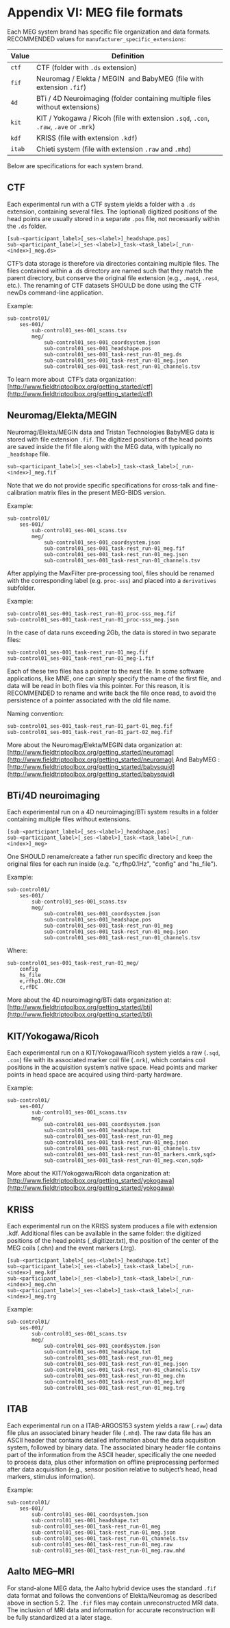 # Appendix VI: MEG file formats

Each MEG system brand has specific file organization and data formats.
RECOMMENDED values for `manufacturer_specific_extensions`:

| Value  | Definition                                                                            |
| ------ | ------------------------------------------------------------------------------------- |
| `ctf`  | CTF (folder with `.ds` extension)                                                     |
| `fif`  | Neuromag / Elekta / MEGIN  and BabyMEG (file with extension `.fif`)                   |
| `4d`   | BTi / 4D Neuroimaging (folder containing multiple files without extensions)           |
| `kit`  | KIT / Yokogawa / Ricoh (file with extension `.sqd`, `.con`, `.raw`, `.ave` or `.mrk`) |
| `kdf`  | KRISS (file with extension `.kdf`)                                                    |
| `itab` | Chieti system (file with extension `.raw` and `.mhd`)                                 |

Below are specifications for each system brand.

## CTF

Each experimental run with a CTF system yields a folder with a `.ds` extension,
containing several files. The (optional) digitized positions of the head points
are usually stored in a separate `.pos` file, not necessarily within the `.ds`
folder.

```Text
[sub-<participant_label>[_ses-<label>]_headshape.pos]
sub-<participant_label>[_ses-<label>]_task-<task_label>[_run-<index>]_meg.ds>
```

CTF’s data storage is therefore via directories containing multiple files. The
files contained within a .ds directory are named such that they match the parent
directory, but conserve the original file extension (e.g., `.meg4`, `.res4`,
etc.). The renaming of CTF datasets SHOULD be done using the CTF newDs
command-line application.

Example:

```Text
sub-control01/
    ses-001/
        sub-control01_ses-001_scans.tsv
        meg/
            sub-control01_ses-001_coordsystem.json
            sub-control01_ses-001_headshape.pos
            sub-control01_ses-001_task-rest_run-01_meg.ds
            sub-control01_ses-001_task-rest_run-01_meg.json
            sub-control01_ses-001_task-rest_run-01_channels.tsv
```

To learn more about  CTF’s data organization:
[http://www.fieldtriptoolbox.org/getting_started/ctf](http://www.fieldtriptoolbox.org/getting_started/ctf)

## Neuromag/Elekta/MEGIN

Neuromag/Elekta/MEGIN data and Tristan Technologies BabyMEG data is stored with
file extension `.fif`. The digitized positions of the head points are saved
inside the fif file along with the MEG data, with typically no `_headshape`
file.

```Text
sub-<participant_label>[_ses-<label>]_task-<task_label>[_run-<index>]_meg.fif
```

Note that we do not provide specific specifications for cross-talk and
fine-calibration matrix files in the present MEG-BIDS version.

Example:

```Text
sub-control01/
    ses-001/
        sub-control01_ses-001_scans.tsv
        meg/
            sub-control01_ses-001_coordsystem.json
            sub-control01_ses-001_task-rest_run-01_meg.fif
            sub-control01_ses-001_task-rest_run-01_meg.json
            sub-control01_ses-001_task-rest_run-01_channels.tsv
```

After applying the MaxFilter pre-processing tool, files should be renamed with
the corresponding label (e.g. `proc-sss`) and placed into a `derivatives`
subfolder.

Example:

```Text
sub-control01_ses-001_task-rest_run-01_proc-sss_meg.fif
sub-control01_ses-001_task-rest_run-01_proc-sss_meg.json
```

In the case of data runs exceeding 2Gb, the data is stored in two separate
files:

```Text
sub-control01_ses-001_task-rest_run-01_meg.fif
sub-control01_ses-001_task-rest_run-01_meg-1.fif
```

Each of these two files has a pointer to the next file. In some software
applications, like MNE, one can simply specify the name of the first file, and
data will be read in both files via this pointer. For this reason, it is
RECOMMENDED to rename and write back the file once read, to avoid the
persistence of a pointer associated with the old file name.

Naming convention:

```Text
sub-control01_ses-001_task-rest_run-01_part-01_meg.fif
sub-control01_ses-001_task-rest_run-01_part-02_meg.fif
```

More about the Neuromag/Elekta/MEGIN data organization at:
[http://www.fieldtriptoolbox.org/getting_started/neuromag](http://www.fieldtriptoolbox.org/getting_started/neuromag)
And BabyMEG :
[http://www.fieldtriptoolbox.org/getting_started/babysquid](http://www.fieldtriptoolbox.org/getting_started/babysquid)

## BTi/4D neuroimaging

Each experimental run on a 4D neuroimaging/BTi system results in a folder
containing multiple files without extensions.

```Text
[sub-<participant_label>[_ses-<label>]_headshape.pos]
sub-<participant_label>[_ses-<label>]_task-<task_label>[_run-<index>]_meg>
```

One SHOULD rename/create a father run specific directory and keep the original
files for each run inside (e.g. "c,rfhp0.1Hz", "config" and "hs_file").

Example:

```Text
sub-control01/
    ses-001/
        sub-control01_ses-001_scans.tsv
        meg/
            sub-control01_ses-001_coordsystem.json
            sub-control01_ses-001_headshape.pos
            sub-control01_ses-001_task-rest_run-01_meg
            sub-control01_ses-001_task-rest_run-01_meg.json
            sub-control01_ses-001_task-rest_run-01_channels.tsv
```

Where:

```Text
sub-control01_ses-001_task-rest_run-01_meg/
    config
    hs_file
    e,rfhp1.0Hz.COH
    c,rfDC
```

More about the 4D neuroimaging/BTi data organization at:
[http://www.fieldtriptoolbox.org/getting_started/bti](http://www.fieldtriptoolbox.org/getting_started/bti)

## KIT/Yokogawa/Ricoh

Each experimental run on a KIT/Yokogawa/Ricoh system yields a raw
(`.sqd`, `.con`) file with its associated marker coil file (`.mrk`), which
contains coil positions in the acquisition system’s native space. Head
points and marker points in head space are acquired using third-party
hardware.

Example:

```Text
sub-control01/
    ses-001/
        sub-control01_ses-001_scans.tsv
        meg/
            sub-control01_ses-001_coordsystem.json
            sub-control01_ses-001_headshape.txt
            sub-control01_ses-001_task-rest_run-01_meg
            sub-control01_ses-001_task-rest_run-01_meg.json
            sub-control01_ses-001_task-rest_run-01_channels.tsv
            sub-control01_ses-001_task-rest_run-01_markers.<mrk,sqd>
            sub-control01_ses-001_task-rest_run-01_meg.<con,sqd>
```

More about the KIT/Yokogawa/Ricoh data organization at:
[http://www.fieldtriptoolbox.org/getting_started/yokogawa](http://www.fieldtriptoolbox.org/getting_started/yokogawa)

## KRISS

Each experimental run on the KRISS system produces a file with extension .kdf.
Additional files can be available in the same folder: the digitized positions of
the head points (\_digitizer.txt), the position of the center of the MEG coils
(.chn) and the event markers (.trg).

```Text
[sub-<participant_label>[_ses-<label>]_headshape.txt]
sub-<participant_label>[_ses-<label>]_task-<task_label>[_run-<index>]_meg.kdf
sub-<participant_label>[_ses-<label>]_task-<task_label>[_run-<index>]_meg.chn
sub-<participant_label>[_ses-<label>]_task-<task_label>[_run-<index>]_meg.trg
```

Example:

```Text
sub-control01/
    ses-001/
        sub-control01_ses-001_scans.tsv
        meg/
            sub-control01_ses-001_coordsystem.json
            sub-control01_ses-001_headshape.txt
            sub-control01_ses-001_task-rest_run-01_meg
            sub-control01_ses-001_task-rest_run-01_meg.json
            sub-control01_ses-001_task-rest_run-01_channels.tsv
            sub-control01_ses-001_task-rest_run-01_meg.chn
            sub-control01_ses-001_task-rest_run-01_meg.kdf
            sub-control01_ses-001_task-rest_run-01_meg.trg
```

## ITAB

Each experimental run on a ITAB-ARGOS153 system yields a raw (`.raw`) data file
plus an associated binary header file (`.mhd`). The raw data file has an ASCII
header that contains detailed information about the data acquisition system,
followed by binary data. The associated binary header file contains part of the
information from the ASCII header, specifically the one needed to process data,
plus other information on offline preprocessing performed after data acquisition
(e.g., sensor position relative to subject’s head, head markers, stimulus information).

Example:

```Text
sub-control01/
    ses-001/
        sub-control01_ses-001_coordsystem.json
        sub-control01_ses-001_headshape.txt
        sub-control01_ses-001_task-rest_run-01_meg
        sub-control01_ses-001_task-rest_run-01_meg.json
        sub-control01_ses-001_task-rest_run-01_channels.tsv
        sub-control01_ses-001_task-rest_run-01_meg.raw
        sub-control01_ses-001_task-rest_run-01_meg.raw.mhd
```

## Aalto MEG–MRI

For stand-alone MEG data, the Aalto hybrid device uses the standard `.fif` data
format and follows the conventions of Elekta/Neuromag as described above in
section 5.2. The `.fif` files may contain unreconstructed MRI data. The
inclusion of MRI data and information for accurate reconstruction will be fully
standardized at a later stage.
